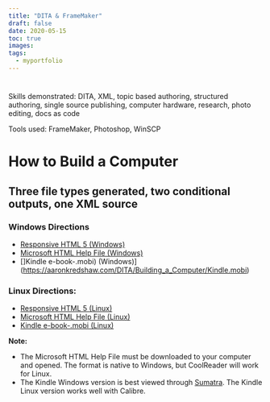 ```yaml
---
title: "DITA & FrameMaker"
draft: false
date: 2020-05-15
toc: true
images:
tags:
  - myportfolio
---
```


#

Skills demonstrated: DITA, XML, topic based authoring, structured authoring, single source publishing, computer hardware, research, photo editing, docs as code​

Tools used: FrameMaker, Photoshop, WinSCP

# How to Build a Computer​

## Three file types generated, two conditional outputs, one XML source

### Windows Directions

* [Responsive HTML 5 (Windows)](https://aaronkredshaw.com/DITA/Building_a_Computer/Responsive_HTML5/)
* [Microsoft HTML Help File (Windows)](https://aaronkredshaw.com/DITA/Building_a_Computer/Microsoft_HTML_Help/Building_a_Computer.chm)
* []Kindle e-book-.mobi) (Windows)](https://aaronkredshaw.com/DITA/Building_a_Computer/Kindle.mobi)

### Linux Directions:

* [Responsive HTML 5 (Linux)](https://aaronkredshaw.com/DITA/Building_a_Computer/Linux/Responsive_HTML5/)
* [Microsoft HTML Help File (Linux)](https://aaronkredshaw.com/DITA/Building_a_Computer/Linux/Microsoft_HTML_Help/Building_a_Linux_Computer.chm)
* [Kindle e-book-.mobi (Linux)](https://aaronkredshaw.com/DITA/Building_a_Computer/Linux/Kindle.mobi)

**Note:**

* The Microsoft HTML Help File must be downloaded to your computer and opened. The format is native to Windows, but CoolReader will work for Linux.
* The Kindle Windows version is best viewed through [Sumatra](https://www.sumatrapdfreader.org/free-pdf-reader.html). The Kindle Linux version works well with Calibre.